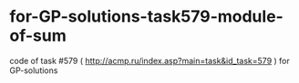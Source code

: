 # for-GP-solutions-task579-module-of-sum
code of task #579 ( http://acmp.ru/index.asp?main=task&id_task=579 ) for GP-solutions
